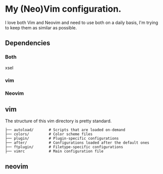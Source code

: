 # My (Neo)Vim configuration.
I love both Vim and Neovim and need to use both on a daily basis, I'm trying to keep them as similar as possible.

## Dependencies
### Both
xsel

### vim

### Neovim

## vim
The structure of this vim directory is pretty standard. 

```
├── autoload/       # Scripts that are loaded on-demand
├── colors/         # Color scheme files
├── plugin/         # Plugin-specific configurations
├── after/          # Configurations loaded after the default ones
├── ftplugin/       # Filetype-specific configurations
├── vimrc           # Main configuration file
```

## neovim
